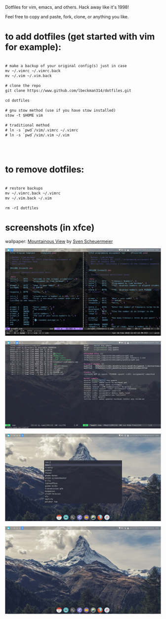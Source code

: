 Dotfiles for vim, emacs, and others. Hack away like it's 1998!

Feel free to copy and paste, fork, clone, or anything you like.



# to add dotfiles (get started with vim for example):

```shell

# make a backup of your original config(s) just in case
mv ~/.vimrc ~/.vimrc.back
mv ~/.vim ~/.vim.back

# clone the repo
git clone https://www.github.com/lbeckman314/dotfiles.git

cd dotfiles

# gnu stow method (use if you have stow installed)
stow -t $HOME vim

# traditional method
# ln -s `pwd`/vim/.vimrc ~/.vimrc
# ln -s `pwd`/vim/.vim ~/.vim

```

<br />
<br />

# to remove dotfiles:

```shell

# restore backups
mv ~/.vimrc.back ~/.vimrc
mv ~/.vim.back ~/.vim

rm -rI dotfiles

```

# screenshots (in xfce)

wallpaper: [Mountainous View](https://unsplash.com/photos/VNseEaTt9w4) by [Sven Scheuermeier](https://unsplash.com/@sveninho)

![neovim + tmux](screenshots/neovim.png)

![emacs](screenshots/emacs.png)

![rofi](screenshots/rofi.png)

![blank](screenshots/blank.png)
